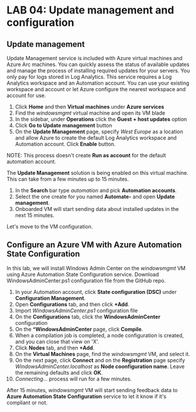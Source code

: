 ﻿# LAB 04: Update management and configuration

## Update management

Update Management service is included with Azure virtual machines and Azure Arc machines.
You can quickly assess the status of available updates and manage the process of installing required updates for your servers.
You only pay for logs stored in Log Analytics.
This service requires a Log Analytics workspace and an Automation account.
You can use your existing workspace and account or let Azure configure the nearest workspace and account for use.


1. Click **Home** and then **Virtual machines** under **Azure services**
2. Find the _windowsmgmt_ virtual machine and open its VM blade
3. In the sidebar, under **Operations** click the **Guest + host updates** option
4. Click **Go to Update management** button
5. On the **Update Management** page, specify _West Europe_ as a location and allow Azure to create the default Log Analytics workspace and Automation account. Click **Enable** button.

NOTE: This process doesn't create **Run as account** for the default automation account. 

The **Update Management** solution is being enabled on this virtual machine.
This can take from a few minutes up to 15 minutes.

1. In the **Search** bar type _automation_ and pick **Automation accounts**.
2. Select the one create for you named **Automate-<SubscriptionID>** and open **Update management**.
3. Onboarded VM will start sending data about installed updates in the next 15 minutes.

Let's move to the VM configuration.

## Configure an Azure VM with Azure Automation State Configuration

In this lab, we will install Windows Admin Center on the _windowsmgmt_ VM using Azure Automation State Configuration service.
Download WindowsAdminCenter.ps1 configuration file from the GitHub repo.

1. In your Automation account, click **State configuration (DSC)** under **Configuration Management**.
2. Open **Configurations** tab, and then click **+Add**.
3. Import _WindowsAdminCenter.ps1_ configuration file
4. On the **Configurations** tab, click the **WindowsAdminCenter** configuration
5. On the ***WindowsAdminCenter** page, click **Compile**.
6. When a compilation job is completed, a node configuration is created, and you can close that view on 'X'.
7. Click **Nodes** tab, and then **+Add**.
8. On the **Virtual Machines** page, find the _windowsmgmt_ VM, and select it.
9. On the next page, click **Connect** and on the **Registration** page specify _WindowsAdminCenter.localhost_ as **Node coonfiguration name**. Leave the remaining defaults and click **OK**.
10. _Connecting..._ process will run for a few minutes.

After 15 minutes, _windowsmgmt_ VM will start sending feedback data to **Azure Automation State Configuration** service to let it know if it's compliant or not.